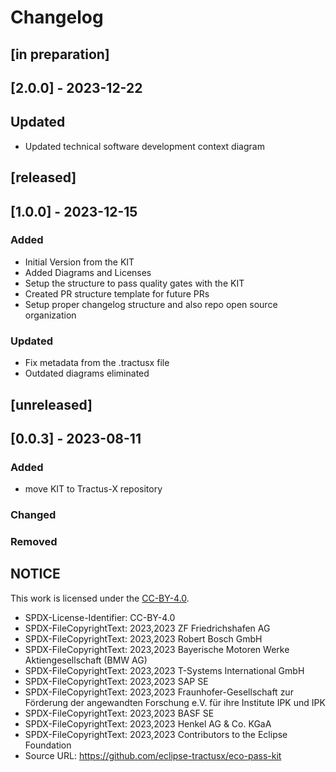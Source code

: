 # Changelog

## [in preparation]
## [2.0.0] - 2023-12-22

## Updated
- Updated technical software development context diagram


## [released]
## [1.0.0] - 2023-12-15

### Added
- Initial Version from the KIT
- Added Diagrams and Licenses
- Setup the structure to pass quality gates with the KIT
- Created PR structure template for future PRs
- Setup proper changelog structure and also repo open source organization

### Updated
- Fix metadata from the .tractusx file 
- Outdated diagrams eliminated

## [unreleased]
## [0.0.3] - 2023-08-11

### Added

- move KIT to Tractus-X repository

### Changed

### Removed

## NOTICE

This work is licensed under the [CC-BY-4.0](https://creativecommons.org/licenses/by/4.0/legalcode).

- SPDX-License-Identifier: CC-BY-4.0
- SPDX-FileCopyrightText: 2023,2023 ZF Friedrichshafen AG
- SPDX-FileCopyrightText: 2023,2023 Robert Bosch GmbH
- SPDX-FileCopyrightText: 2023,2023 Bayerische Motoren Werke Aktiengesellschaft (BMW AG)
- SPDX-FileCopyrightText: 2023,2023 T-Systems International GmbH
- SPDX-FileCopyrightText: 2023,2023 SAP SE
- SPDX-FileCopyrightText: 2023,2023 Fraunhofer-Gesellschaft zur Förderung der angewandten Forschung e.V. für ihre Institute IPK und IPK
- SPDX-FileCopyrightText: 2023,2023 BASF SE
- SPDX-FileCopyrightText: 2023,2023 Henkel AG & Co. KGaA
- SPDX-FileCopyrightText: 2023,2023 Contributors to the Eclipse Foundation
- Source URL: <https://github.com/eclipse-tractusx/eco-pass-kit>
